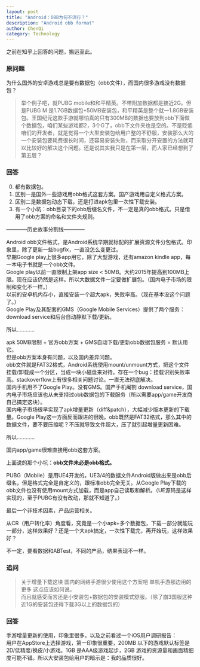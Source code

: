 ```yaml
---
layout: post
title: "Android：OBB为何不流行？"
description: "Android obb format"
author: ChenQi
category: Technology
---
```


之前在知乎上回答的问题，搬运至此。  

### 原问题

为什么国外的安卓游戏总是要有数据包（obb文件），而国内很多游戏没有数据包？

> 举个例子吧，就PUBG mobile和和平精英。不带附加数据都是接近2G。但是PUBG M 是1.7GB数据包+50MB安装包，和平精英是整个就一1.8GB安装包。王国纪元这款手游就哪怕真的只有300MB的数据也要放到obb下面做个数据包，咱们某些游戏都2，3个G了，obb下文件夹也是空的。不是贬低咱们的开发者，就是觉得一个大型安装包给用户整的不舒服，安装那么大的一个安装包要耗费很长时间，还容易安装失败，而采取分开安置的方法就可以比较好的解决这个问题。还是说其实我只是在第一层，而人家已经想到了第五层？

### 回答

0. 都有数据包。
1. 区别一是国外一些游戏用obb格式这套方案。国产游戏用自定义格式方案。
2. 区别二是数据包动态下载，还是打进apk包里一次性下载安装。
3. 有一个小坑：obb目录下的obb后缀名文件，不一定是真的obb格式。只是借用了obb方案的命名和文件夹规则。

————历史故事分割线————

Android obb文件格式，是Android系统早期就标配的扩展资源文件分包格式。印象里，除了更新一些bugfix，一直没怎么变更过。  
早期Google play上很多app用它，除了大型游戏，还有amazon kindle app，每一本电子书就是一个obb文件。  
Google play以前一直限制上架app size < 50MB。大约2015年提高到100MB上限。现在应该仍然是这样。所以大数据文件一定要做扩展包。（国内电子市场的限制和变化不一样。）  
以前的安卓机内存小，直接安装一个超大apk，失败率高。（现在基本没这个问题了。）  
Google Play及其配套的GMS（Google Mobile Services）提供了两个服务：download service和后台自动静默下载/更新。  

所以…………

apk 50MB限制 + 官方obb方案 + GMS自动下载/更新obb数据包服务 = 默认用它。  
但是obb方案本身有问题，以及国内差异问题。  
obb文件就是FAT32格式，Android系统使用mount/unmount方式，把这个文件挂载/卸载成一个分区，当成一块小磁盘来对待。存在一个bug：挂载识别失败率高。stackoverflow上有很多相关问题讨论。一直无法彻底解决。  
国内手机用不了Google Play。没有GMS。国产手机阉割 download service，国内电子市场应该也从未支持过obb数据包的下载服务（所以需要app/game开发商自己搞定这块）。  
国内电子市场很早实现了apk增量更新（diff&patch），大幅减少版本更新的下载量。Google Play这一方面反而跟进的很晚。obb既然是FAT32格式，那么其中的数据文件，要不要压缩呢？不压就导致文件超大，压了就引起增量更新困难。  

所以…………

国内app/game很难直接用obb这套方案。  

上面说的那个小坑：**obb文件未必是obb格式。**

PUBG（Mobile）是用UE4开发的。UE3/4的数据文件Android版做出来是obb后缀名，但是格式完全是自定义的，跟标准obb完全无关。从Google Play下载的obb文件也没有使用mount方式加载，而是app自己读取和解析。（UE源码是这样实现的，至于PUBG有没有改动，那就不知道了。）  

最后一个非技术因素，产品运营相关。

从CR（用户转化率）角度看，究竟是一个小apk+多个数据包，下载一部分就能玩一部分，这样效果好？还是一个大apk搞定，一次性下载完，再开始玩，这样效果好？

不一定，要看数据和ABTest，不同的产品，结果表现不一样。

### 追问

> 关于增量下载这块 国内的网络手游很少使用这个方案吧 单机手游那边用的更多 这点应该如何说。  
而且就感受而言还是小安装包+数据包的安装模式舒服。（除了崩3国服这种近1G的安装包还得下载3G以上的数据包的）

### 回答

手游增量更新的使用，印象里很多。以及之前看过一个iOS用户调研报告：  
用户在AppStore上选择游戏，第一印象很重要，200MB 以下的游戏默认标签是2D/低精度/换皮/小游戏。1GB 是AAA级游戏起步，2GB 游戏的资源量和画面精细度可能不错。所以大安装包给用户的暗示是：我的品质很好。
